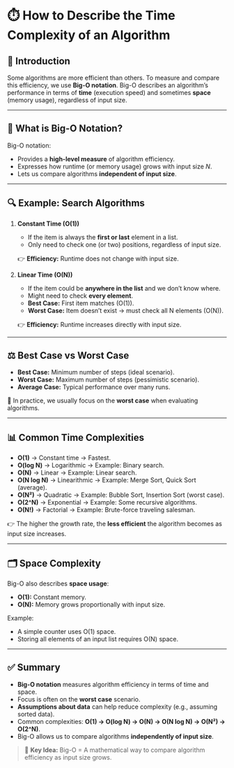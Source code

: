 # ⏱️ How to Describe the Time Complexity of an Algorithm

## 📘 Introduction

Some algorithms are more efficient than others. To measure and compare this efficiency, we use **Big-O notation**. Big-O describes an algorithm’s performance in terms of **time** (execution speed) and sometimes **space** (memory usage), regardless of input size.

---

## 🔎 What is Big-O Notation?

Big-O notation:

* Provides a **high-level measure** of algorithm efficiency.
* Expresses how runtime (or memory usage) grows with input size $N$.
* Lets us compare algorithms **independent of input size**.

---

## 🔍 Example: Search Algorithms

1. **Constant Time (O(1))**

   * If the item is always the **first or last** element in a list.
   * Only need to check one (or two) positions, regardless of input size.

   👉 **Efficiency:** Runtime does not change with input size.

2. **Linear Time (O(N))**

   * If the item could be **anywhere in the list** and we don’t know where.
   * Might need to check **every element**.
   * **Best Case:** First item matches (O(1)).
   * **Worst Case:** Item doesn’t exist → must check all N elements (O(N)).

   👉 **Efficiency:** Runtime increases directly with input size.

---

## ⚖️ Best Case vs Worst Case

* **Best Case:** Minimum number of steps (ideal scenario).
* **Worst Case:** Maximum number of steps (pessimistic scenario).
* **Average Case:** Typical performance over many runs.

📌 In practice, we usually focus on the **worst case** when evaluating algorithms.

---

## 📊 Common Time Complexities

* **O(1)** → Constant time → Fastest.
* **O(log N)** → Logarithmic → Example: Binary search.
* **O(N)** → Linear → Example: Linear search.
* **O(N log N)** → Linearithmic → Example: Merge Sort, Quick Sort (average).
* **O(N²)** → Quadratic → Example: Bubble Sort, Insertion Sort (worst case).
* **O(2^N)** → Exponential → Example: Some recursive algorithms.
* **O(N!)** → Factorial → Example: Brute-force traveling salesman.

👉 The higher the growth rate, the **less efficient** the algorithm becomes as input size increases.

---

## 🗂️ Space Complexity

Big-O also describes **space usage**:

* **O(1):** Constant memory.
* **O(N):** Memory grows proportionally with input size.

Example:

* A simple counter uses O(1) space.
* Storing all elements of an input list requires O(N) space.

---

## ✅ Summary

* **Big-O notation** measures algorithm efficiency in terms of time and space.
* Focus is often on the **worst case** scenario.
* **Assumptions about data** can help reduce complexity (e.g., assuming sorted data).
* Common complexities: **O(1) → O(log N) → O(N) → O(N log N) → O(N²) → O(2^N)**.
* Big-O allows us to compare algorithms **independently of input size**.

> 🔑 **Key Idea:** Big-O = A mathematical way to compare algorithm efficiency as input size grows.
